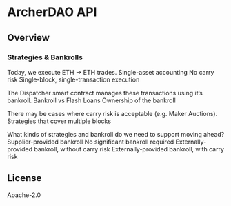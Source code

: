 # ArcherDAO API


## Overview 

### Strategies & Bankrolls

Today, we execute ETH -> ETH trades.
Single-asset accounting
No carry risk
Single-block, single-transaction execution

The Dispatcher smart contract manages these transactions using it’s bankroll.
Bankroll vs Flash Loans
Ownership of the bankroll

There may be cases where carry risk is acceptable (e.g. Maker Auctions).
Strategies that cover multiple blocks

What kinds of strategies and bankroll do we need to support moving ahead?
Supplier-provided bankroll
No significant bankroll required
Externally-provided bankroll, without carry risk
Externally-provided bankroll, with carry risk

## License 

Apache-2.0
